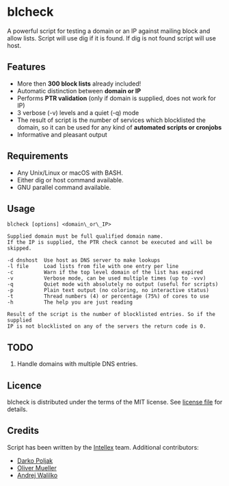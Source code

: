# blcheck

A powerful script for testing a domain or an IP against mailing block and allow lists.
Script will use dig if it is found. If dig is not found script will use host.


Features
--------------------

* More then __300 block lists__ already included!
* Automatic distinction between __domain or IP__
* Performs __PTR validation__ (only if domain is supplied, does not work for IP)
* 3 verbose (-v) levels and a quiet (-q) mode
* The result of script is the number of services which blocklisted the domain, so it can be used for any kind of __automated scripts or cronjobs__
* Informative and pleasant output


Requirements
--------------------

* Any Unix/Linux or macOS with BASH.
* Either dig or host command available.
* GNU parallel command available.


Usage
--------------------

```
blcheck [options] <domain\_or\_IP>

Supplied domain must be full qualified domain name.
If the IP is supplied, the PTR check cannot be executed and will be skipped.

-d dnshost  Use host as DNS server to make lookups
-l file     Load lists from file with one entry per line
-c          Warn if the top level domain of the list has expired
-v          Verbose mode, can be used multiple times (up to -vvv)
-q          Quiet mode with absolutely no output (useful for scripts)
-p          Plain text output (no coloring, no interactive status)
-t          Thread numbers (4) or percentage (75%) of cores to use
-h          The help you are just reading

Result of the script is the number of blocklisted entries. So if the supplied
IP is not blocklisted on any of the servers the return code is 0.
```


TODO
--------------------

1. Handle domains with multiple DNS entries.


Licence
--------------------

blcheck is distributed under the terms of the MIT license. See [license file](LICENSE.md) for details.


Credits
--------------------

Script has been written by the [Intellex](https://intellex.rs/en) team.
Additional contributors:
* [Darko Poljak](https://github.com/darko-poljak)
* [Oliver Mueller](https://github.com/ogmueller)
* [Andrej Walilko](https://github.com/ch604)
